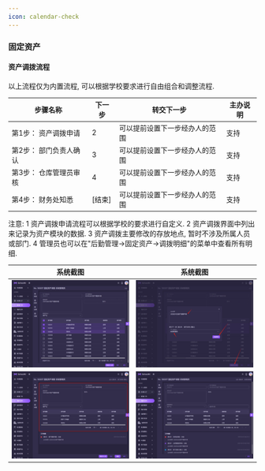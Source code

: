 ```yaml
---
icon: calendar-check
---
```


### 固定资产
#### 资产调拨流程
以上流程仅为内置流程, 可以根据学校要求进行自由组合和调整流程.

| 步骤名称  | 下一步 | 转交下一步 | 主办说明 |
|-------|-----------|-------|----------|
| 第1步： 资产调拨申请      | 2 | 可以提前设置下一步经办人的范围 | 支持  |
| 第2步： 部门负责人确认    | 3 | 可以提前设置下一步经办人的范围 | 支持  |
| 第3步： 仓库管理员审核    | 4 | 可以提前设置下一步经办人的范围 | 支持  |
| 第4步： 财务处知悉        | [结束] | 可以提前设置下一步经办人的范围 | 支持  |

注意:
1 资产调拨申请流程可以根据学校的要求进行自定义.
2 资产调拨界面中列出来记录为资产模块的数据.
3 资产调拨主要修改的存放地点, 暂时不涉及所属人员或部门.
4 管理员也可以在"后勤管理->固定资产->调拨明细"的菜单中查看所有明细.

| 系统截图  | 系统截图 |
|-------|-----------|
| <img src="./images/16.png" > | <img src="./images/17.png" > |
| <img src="./images/18.png" > | <img src="./images/19.png" > |